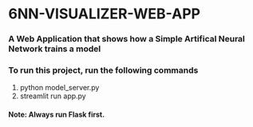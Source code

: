 # 6NN-VISUALIZER-WEB-APP

### A Web Application that shows how a Simple Artifical Neural Network trains a model
### To run this project, run the following commands
1. python model_server.py
2. streamlit run app.py

#### Note: Always run Flask first.
